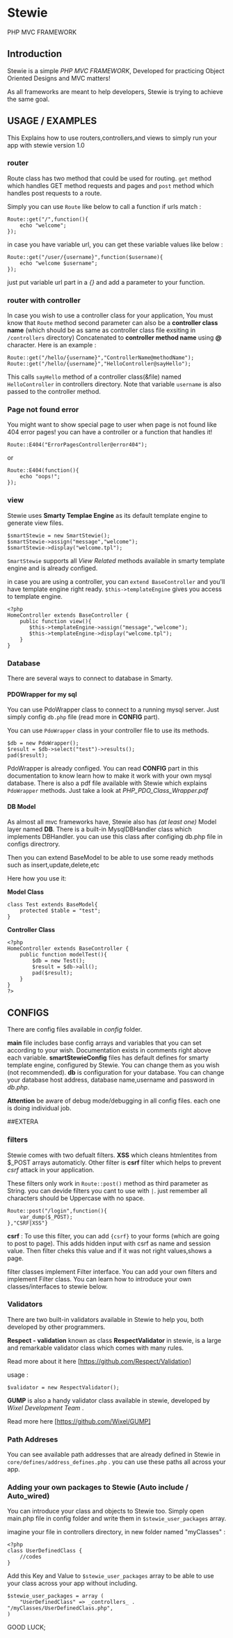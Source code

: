 # Stewie
PHP MVC FRAMEWORK

## Introduction
Stewie is a simple *PHP MVC FRAMEWORK*, Developed for practicing Object Oriented Designs and MVC matters!

As all frameworks are meant to help developers, Stewie is trying to achieve the same goal.

## USAGE / EXAMPLES

This Explains how to use routers,controllers,and views to simply run your app with stewie version 1.0

### router

Route class has two method that could be used for routing. `get` method which handles GET method requests and pages and `post` method which handles post requests to a route.


Simply you can use `Route` like below to call a function if urls match :

    Route::get("/",function(){
        echo "welcome";
    });

in case you have variable url, you can get these variable values like below :

    Route::get("/user/{username}",function($username){
        echo "welcome $username";
    });

just put variable url part in a *{}* and add a parameter to your function.

### router with controller

In case you wish to use a controller class for your application, You must know that `Route` method second parameter can also be a **controller class name** (which should be as same as controller class file exsiting in ` /controllers ` directory) Concatenated to **controller method name** using **@** character. Here is an example :

    Route::get("/hello/{username}","ControllerName@methodName");
    Route::get("/hello/{username}","HelloController@sayHello");

This calls `sayHello` method of a controller class(&file) named `HelloController` in controllers directory. Note that variable `username` is also passed to the controller method.

### Page not found error

You might want to show special page to user when page is not found like 404 error pages! you can have a controller or a function that handles it!

    Route::E404("ErrorPagesController@error404");

or

    Route::E404(function(){
        echo "oops!";
    });

### view

Stewie uses **Smarty Templae Engine** as its default template engine to generate view files.

    $smartStewie = new SmartStewie();
    $smartStewie->assign("message","welcome");
    $smartStewie->display("welcome.tpl");

`SmartStewie` supports all *View Related* methods available in smarty template engine and is already configed.

in case you are using a controller, you can  `extend BaseController` and you'll have template engine right ready. `$this->templateEngine` gives you access to template engine.

    <?php
    HomeController extends BaseController {
        public function view(){
           $this->templateEngine->assign("message","welcome");
           $this->templateEngine->display("welcome.tpl"); 
        }
    }

### Database

There are several ways to connect to database in Smarty.

#### PDOWrapper for my sql

You can use PdoWrapper class to connect to a running mysql server. Just simply config `db.php` file (read more in **CONFIG** part).

You can use `PdoWrapper` class in your controller file to use its methods.

    $db = new PdoWrapper();
    $result = $db->select("test")->results();
    pad($result);

PdoWrapper is already configed. You can read **CONFIG** part in this documentation to know learn how to make it work with your own mysql database. There is also a pdf file available with Stewie which explains `PdoWrapper` methods. Just take a look at *PHP_PDO_Class_Wrapper.pdf* 

#### DB Model

As almost all mvc frameworks have, Stewie also has *(at least one)* Model layer named **DB**. There is a built-in MysqlDBHandler class which implements DBHandler. you can use this class after configing db.php file in configs directrory.

Then you can extend BaseModel to be able to use some ready methods such as insert,update,delete,etc

Here how you use it:

**Model Class**

    class Test extends BaseModel{
        protected $table = "test";
    }


**Controller Class**

    <?php
    HomeController extends BaseController {
        public function modelTest(){
            $db = new Test();
            $result = $db->all();
            pad($result);
        }
    }
    ?>


## CONFIGS

There are config files available in *config* folder.

**main** file includes base config arrays and variables that you can set according to your wish. Documentation exists in comments right above each variable. **smartStewieConfig** files has default defines for smarty template engine, configured by Stewie. You can change them as you wish (not recommended). **db** is configuration for your database. You can change your database host address, database name,username and password in *db.php*.


**Attention**
be aware of debug mode/debugging in all config files. each one is doing individual job. 


##EXTERA

### filters

Stewie comes with two defualt filters. **XSS** which cleans htmlentites from $_POST arrays automaticly. Other filter is **csrf**
filter which helps to prevent *csrf* attack in your application.

These filters only work in ` Route::post() ` method as third parameter as String. you can devide filters you cant to use with ` | `. just remember all characters should be Uppercase with no space.

    Route::post("/login",function(){
        var_dump($_POST);
    },"CSRF|XSS"}

**csrf** : To use this filter, you can add ` {csrf} ` to your forms (which are going to post to page). This adds hidden input with csrf as name and session value. Then filter cheks this value and if it was not right values,shows a page.

filter classes implement Filter interface. You can add your own filters and implement Filter class. You can learn how to introduce your own classes/interfaces to stewie below.

### Validators

There are two built-in validators available in Stewie to help you, both developed by other programmers.

**Respect - validation** known as class  **RespectValidator** in stewie, is a large and remarkable validator class which comes with many rules.

Read more about it here [https://github.com/Respect/Validation]

usage :

    $validator = new RespectValidator();
    
**GUMP** is also a handy validator class available in stewie, developed by *Wixel Development Team* .

Read more here [https://github.com/Wixel/GUMP]

### Path Addreses

You can see available path addresses that are already defined in Stewie in `core/defines/address_defines.php` . you can use these paths all across your app.

### Adding your own packages to Stewie (Auto include / Auto_wired)

You can introduce your class and objects to Stewie too. Simply open main.php file in config folder and write them in `$stewie_user_packages` array.

imagine your file in controllers directory, in new folder named "myClasses" :

    <?php
    class UserDefinedClass {
        //codes
    }
    
Add this Key and Value to `$stewie_user_packages` array to be able to use your class across your app without including.

    $stewie_user_packages = array (
        "UserDefinedClass" => _controllers_ . "/myClasses/UserDefinedClass.php",
    )
    

GOOD LUCK;
